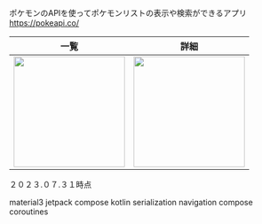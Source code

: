 ポケモンのAPIを使ってポケモンリストの表示や検索ができるアプリ
https://pokeapi.co/


| 一覧 | 詳細 |
|--------|--------|
|<img src="https://github.com/yanPWA/PokeBook/assets/82929509/0043e2e6-ca15-4d8c-b225-6f9f2cc6cbaf" width="200px"/>|<img src="https://github.com/yanPWA/PokeBook/assets/82929509/5dd23360-5ea0-4542-839c-7a37ab71138b" width="200px"/>|

２０２３.０７.３１時点

material3
jetpack compose
kotlin serialization
navigation compose
coroutines
